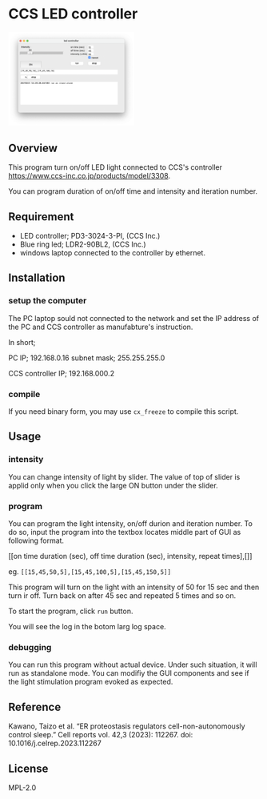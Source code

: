 # CCS LED controller

<img src = "led_controller_gui.png" width=50%>

## Overview
This program turn on/off LED light connected to CCS's controller https://www.ccs-inc.co.jp/products/model/3308.

You can program duration of on/off time and intensity and iteration number.

## Requirement
- LED controller; PD3-3024-3-PI, (CCS Inc.)
- Blue ring led; LDR2-90BL2, (CCS Inc.)
- windows laptop connected to the controller by ethernet.

## Installation
### setup the computer 
The PC laptop sould not connected to the network and set the IP address of the PC and CCS controller as manufabture's instruction.

In short; 

PC IP; 192.168.0.16
subnet mask; 255.255.255.0

CCS controller IP; 192.168.000.2

### compile
If you need binary form, you may use `cx_freeze` to compile this script.


## Usage
### intensity
You can change intensity of light by slider. The value of top of slider is applid only when you click the large ON button under the slider.

### program
You can program the light intensity, on/off durion and iteration number. To do so, input the program into the textbox locates middle part of GUI as following format.

[[on time duration (sec), off time duration (sec), intensity, repeat times],[]]

eg. `[[15,45,50,5],[15,45,100,5],[15,45,150,5]]`

This program will turn on the light with an intensity of 50 for 15 sec and then turn ir off. Turn back on after 45 sec and repeated 5 times and so on.

To start the program, click `run` button.

You will see the log in the botom larg log space.

### debugging
You can run this program without actual device. Under such situation, it will run as standalone mode. You can modifiy the GUI components and see if the light stimulation program evoked as expected.



<!-- 
## Note
## Features 
## Author -->

## Reference
Kawano, Taizo et al. “ER proteostasis regulators cell-non-autonomously control sleep.” Cell reports vol. 42,3 (2023): 112267. doi: 10.1016/j.celrep.2023.112267

## License
MPL-2.0
